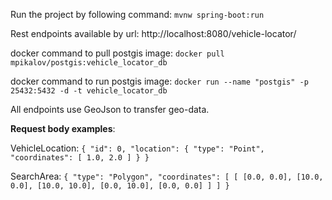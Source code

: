 Run the project by following command: 
`mvnw spring-boot:run`

Rest endpoints available by url:
http://localhost:8080/vehicle-locator/

docker command to pull postgis image:
`docker pull mpikalov/postgis:vehicle_locator_db`

docker command to run postgis image:
`docker run --name "postgis" -p 25432:5432 -d -t vehicle_locator_db`


All endpoints use GeoJson to transfer geo-data.

**Request body examples**:

VehicleLocation:
`{
    "id": 0,
    "location": {
        "type": "Point",
        "coordinates": [
            1.0,
            2.0
        ]
    }
}`

SearchArea:
`{
    "type": "Polygon",
    "coordinates": [
        [
            [0.0, 0.0], [10.0, 0.0], [10.0, 10.0], [0.0, 10.0], [0.0, 0.0]
        ]
    ]
}`